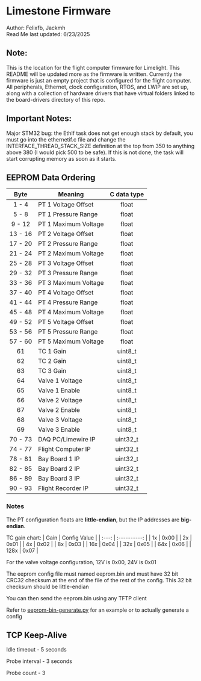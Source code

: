 # Limestone Firmware
Author: Felixfb, Jackmh </br>
Read Me last updated: 6/23/2025

## Note:
This is the location for the flight computer firmware for Limelight. This README will be updated more as the firmware is written. Currently the firmware is just an empty project that is configured for the flight computer. All peripherals, Ethernet, clock configuration, RTOS, and LWIP are set up, along with a collection of hardware drivers that have virtual folders linked to the board-drivers directory of this repo.

## Important Notes:
Major STM32 bug: the EthIf task does not get enough stack by default, you must go into the ethernetif.c file and change the INTERFACE_THREAD_STACK_SIZE definition at the top from 350 to anything above 380 (I would pick 500 to be safe). If this is not done, the task will start corrupting memory as soon as it starts.


## EEPROM Data Ordering

| Byte  | Meaning | C data type |
| :-----: | ------- | :-----------: |
| 1 - 4 | PT 1 Voltage Offset | float |
| 5 - 8 | PT 1 Pressure Range | float |
| 9 - 12 | PT 1 Maximum Voltage | float |
| 13 - 16 | PT 2 Voltage Offset | float |
| 17 - 20 | PT 2 Pressure Range | float |
| 21 - 24 | PT 2 Maximum Voltage | float |
| 25 - 28 | PT 3 Voltage Offset | float |
| 29 - 32 | PT 3 Pressure Range | float |
| 33 - 36 | PT 3 Maximum Voltage | float |
| 37 - 40 | PT 4 Voltage Offset | float |
| 41 - 44 | PT 4 Pressure Range | float |
| 45 - 48 | PT 4 Maximum Voltage | float |
| 49 - 52 | PT 5 Voltage Offset | float |
| 53 - 56 | PT 5 Pressure Range | float |
| 57 - 60 | PT 5 Maximum Voltage | float |
| 61      | TC 1 Gain | uint8_t |
| 62      | TC 2 Gain | uint8_t |
| 63      | TC 3 Gain | uint8_t |
| 64      | Valve 1 Voltage | uint8_t |
| 65      | Valve 1 Enable | uint8_t |
| 66      | Valve 2 Voltage | uint8_t |
| 67      | Valve 2 Enable | uint8_t |
| 68      | Valve 3 Voltage | uint8_t |
| 69      | Valve 3 Enable | uint8_t |
| 70 - 73 | DAQ PC/Limewire IP | uint32_t |
| 74 - 77 | Flight Computer IP | uint32_t |
| 78 - 81 | Bay Board 1 IP | uint32_t |
| 82 - 85 | Bay Board 2 IP | uint32_t |
| 86 - 89 | Bay Board 3 IP | uint32_t |
| 90 - 93 | Flight Recorder IP | uint32_t |

### Notes
The PT configuration floats are **little-endian**, but the IP addresses are **big-endian**.

TC gain chart:
| Gain | Config Value |
| :---: | :----------: |
| 1x   | 0x00         |
| 2x   | 0x01         |
| 4x   | 0x02         |
| 8x   | 0x03         |
| 16x   | 0x04         |
| 32x   | 0x05         |
| 64x   | 0x06         |
| 128x   | 0x07         |

For the valve voltage configuration, 12V is 0x00, 24V is 0x01

The eeprom config file must named eeprom.bin and must have 32 bit CRC32 checksum at the end of the file of the rest of the config. This 32 bit checksum should be little-endian

You can then send the eeprom.bin using any TFTP client

Refer to [eeprom-bin-generate.py](eeprom-bin-generate.py) for an example or to actually generate a config

## TCP Keep-Alive

Idle timeout - 5 seconds

Probe interval - 3 seconds

Probe count - 3